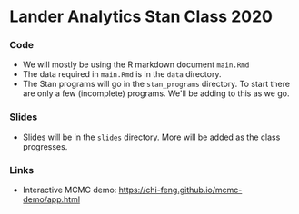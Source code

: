 # Lander Analytics Stan Class 2020

### Code 

* We will mostly be using the R markdown document `main.Rmd` 
* The data required in `main.Rmd` is in the `data` directory. 
* The Stan programs will go in the `stan_programs` directory. To start there are only a few (incomplete) programs. We'll be adding to this as we go.

### Slides

* Slides will be in the `slides` directory. More will be added as the class progresses.

### Links

* Interactive MCMC demo: https://chi-feng.github.io/mcmc-demo/app.html

